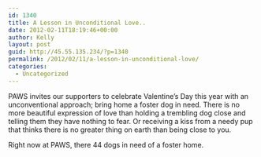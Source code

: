```yaml
---
id: 1340
title: A Lesson in Unconditional Love..
date: 2012-02-11T18:19:46+00:00
author: Kelly
layout: post
guid: http://45.55.135.234/?p=1340
permalink: /2012/02/11/a-lesson-in-unconditional-love/
categories:
  - Uncategorized
---
```

PAWS invites our supporters to celebrate Valentine&#8217;s Day this year with an unconventional approach; bring home a foster dog in need. There is no more beautiful expression of love than holding a trembling dog close and telling them they have nothing to fear. Or receiving a kiss from a needy pup that thinks there is no greater thing on earth than being close to you.

Right now at PAWS, there 44 dogs in need of a foster home.